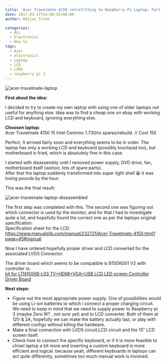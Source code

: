 ```yaml
---
title: 'Acer Travelmate 4150 retrofitting to Raspberry Pi Laptop: Part 1 - LCD and cleanup'
date: 2017-03-27T14:00:55+00:00
author: Matjaz Trcek

categories:
  - ALL
  - Electronics
  - How to
tags:
  - Acer
  - electronics
  - Laptop
  - LCD
  - LVDS
  - raspberry pi 3
---
```

![acer-travelmate-laptop](posts/acer-travelmate-laptop.jpg "")

**First about the idea:** 

I decided to try to create my own laptop with using one of older laptops not useful for anything else. Idea was to find a cheap one on ebay with working LCD and keyboard, ignoring everything else.

**Choosen laptop:**  
Acer Travelmate 4150 15 Intel Centrino 1.73Ghz spares/rebuild. // Cost 15£

Perfect, It arrived fairly soon and everything seems to be in order. The laptop has only a working LCD and keyboard (possibly touchpad too), but motherboard is fried, which is absolutely fine in this case.

I started with disassembly until I removed power supply, DVD drive, fan, motherboard itself (wohoo, lots of spare parts).  
After that the laptop suddenly transformed into super light shell 😀 it was losing pounds by the hour.

This was the final result:

![acer-travelmate-laptop-dissasembled](posts/acer-travelmate-laptop-dissasembled.jpg "")

The first step was completed with this. The second one was figuring out which connector is used by the monitor, and for that I had to investigate quite a lot, and hopefully found the correct one as per the laptops original specification:  
Specification sheet for the LCD: <https://www.manualslib.com/manual/232721/Acer-Travelmate-4150.html?page=45#manual>

Now I have ordered hopefully proper driver and LCD converted for the associated LVDS Connector.

The driver board which seems to be compatible is B150XG01 V2 with controller is:  
[kit for LTN150XB-L03 TV+HDMI+VGA+US<wbr />B LCD LED screen Controller Driver Board](http://www.ebay.co.uk/itm/112217998323?euid=7f448b53378c4611aec61b3ed341e31e&bu=44446927681&cp=1&sojTags=bu=bu)

**Next steps:**  
- Figure out the most appropriate power supply. One of possibilities would be using Li-ion batteries to which i connect a proper charging circuit. We need to keep in mind that we need to supply power to Raspberry pi 3 (maybe Zero W? , not sure yet) and to LCD converter. Both of them at 12V & 2A, hopefully we can make the battery actually last, or play with different configs without killing the hardware.
- Make a final connection with LVDS circuit,LCD circuit and the 15&#8243; LCD screen itself.
- Check how to connect the specific keyboard, or if it is more feasible to chisel laptop a bit more and inserting a custom keyboard is more efficient and logical. because yeah, different keyboards in laptops can act quite differently, sometimes too much manual work is involved.
